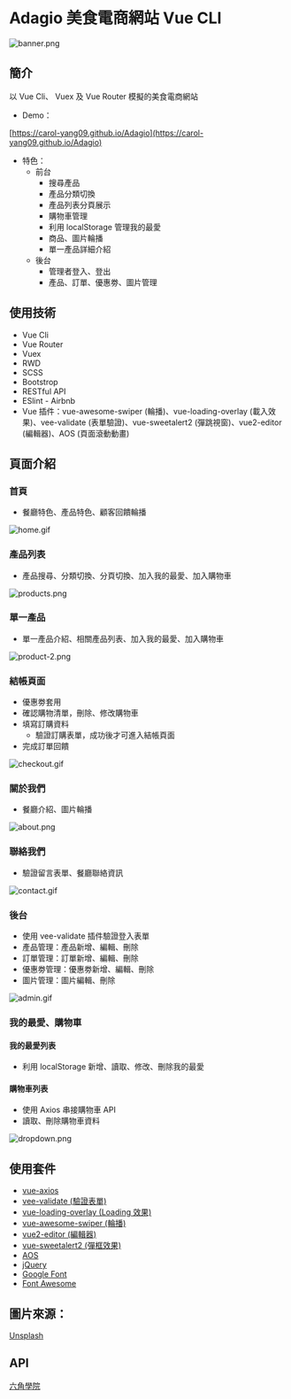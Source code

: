 # Adagio 美食電商網站 Vue CLI

![banner.png](https://i.postimg.cc/4NQzJLdv/banner.png)

## 簡介

以 Vue Cli、 Vuex 及 Vue Router 模擬的美食電商網站

* Demo：

[https://carol-yang09.github.io/Adagio](https://carol-yang09.github.io/Adagio)

* 特色：
    - 前台
        - 搜尋產品
        - 產品分類切換
        - 產品列表分頁展示
        - 購物車管理
        - 利用 localStorage 管理我的最愛
        - 商品、圖片輪播
        - 單一產品詳細介紹
    - 後台
        - 管理者登入、登出
        - 產品、訂單、優惠劵、圖片管理

## 使用技術

* Vue Cli
* Vue Router
* Vuex
* RWD
* SCSS
* Bootstrop
* RESTful API
* ESlint - Airbnb
* Vue 插件：vue-awesome-swiper (輪播)、vue-loading-overlay (載入效果)、vee-validate (表單驗證)、vue-sweetalert2 (彈跳視窗)、vue2-editor (編輯器)、AOS (頁面滾動動畫)

## 頁面介紹

### 首頁

* 餐廳特色、產品特色、顧客回饋輪播

![home.gif](https://i.postimg.cc/VvZZTXzD/home.gif)

### 產品列表

* 產品搜尋、分類切換、分頁切換、加入我的最愛、加入購物車

![products.png](https://i.postimg.cc/PJz85Jtf/products.png)

### 單一產品

* 單一產品介紹、相關產品列表、加入我的最愛、加入購物車

![product-2.png](https://i.postimg.cc/mD9HKVJH/product-2.png)

### 結帳頁面

* 優惠劵套用
* 確認購物清單，刪除、修改購物車
* 填寫訂購資料
    - 驗證訂購表單，成功後才可進入結帳頁面
* 完成訂單回饋

![checkout.gif](https://i.postimg.cc/TwYywbXV/checkout.gif)

### 關於我們

* 餐廳介紹、圖片輪播

![about.png](https://i.postimg.cc/x8SzQMVF/about.png)

### 聯絡我們

* 驗證留言表單、餐廳聯絡資訊

![contact.gif](https://i.postimg.cc/9fBRCpsX/contact.gif)

### 後台

* 使用 vee-validate 插件驗證登入表單
* 產品管理：產品新增、編輯、刪除
* 訂單管理：訂單新增、編輯、刪除
* 優惠劵管理：優惠劵新增、編輯、刪除
* 圖片管理：圖片編輯、刪除

![admin.gif](https://i.postimg.cc/J7pFGCjZ/admin.gif)

### 我的最愛、購物車

#### 我的最愛列表
  * 利用 localStorage 新增、讀取、修改、刪除我的最愛

#### 購物車列表
  * 使用 Axios 串接購物車 API
  * 讀取、刪除購物車資料

![dropdown.png](https://i.postimg.cc/rs6Sp7xj/dropdown.png)

## 使用套件

* [vue-axios](https://github.com/imcvampire/vue-axios)
* [vee-validate (驗證表單)](https://github.com/logaretm/vee-validate)
* [vue-loading-overlay (Loading 效果)](https://github.com/ankurk91/vue-loading-overlay)
* [vue-awesome-swiper (輪播)](https://github.com/surmon-china/vue-awesome-swiper)
* [vue2-editor (編輯器)](https://github.com/davidroyer/vue2-editor)
* [vue-sweetalert2 (彈框效果)](https://github.com/avil13/vue-sweetalert2)
* [AOS](https://github.com/michalsnik/aos)
* [jQuery](https://jquery.com/)
* [Google Font](https://fonts.google.com/)
* [Font Awesome ](https://fontawesome.com/)

## 圖片來源：

[Unsplash](https://unsplash.com/)

## API

[六角學院](https://challenge.thef2e.com/user/1989?schedule=3949#works-3949)
